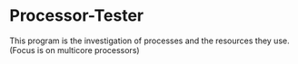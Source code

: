 # Processor-Tester

This program is the investigation of processes and the resources they use. (Focus is on multicore processors)